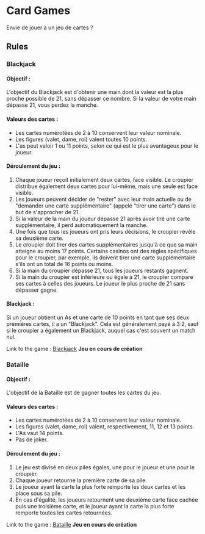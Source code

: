 # Card Games

Envie de jouer à un jeu de cartes ?

## Rules

### Blackjack

#### Objectif :

L'objectif du Blackjack est d'obtenir une main dont la valeur est la plus proche possible de 21, sans dépasser ce nombre. Si la valeur de votre main dépasse 21, vous perdez la manche.

#### Valeurs des cartes :

- Les cartes numérotées de 2 à 10 conservent leur valeur nominale.
- Les figures (valet, dame, roi) valent toutes 10 points.
- L'as peut valoir 1 ou 11 points, selon ce qui est le plus avantageux pour le joueur.

#### Déroulement du jeu :

1. Chaque joueur reçoit initialement deux cartes, face visible. Le croupier distribue également deux cartes pour lui-même, mais une seule est face visible.
2. Les joueurs peuvent décider de "rester" avec leur main actuelle ou de "demander une carte supplémentaire" (appelé "tirer une carte") dans le but de s'approcher de 21.
3. Si la valeur de la main du joueur dépasse 21 après avoir tiré une carte supplémentaire, il perd automatiquement la manche.
4. Une fois que tous les joueurs ont pris leurs décisions, le croupier révèle sa deuxième carte.
5. Le croupier doit tirer des cartes supplémentaires jusqu'à ce que sa main atteigne au moins 17 points. Certains casinos ont des règles spécifiques pour le croupier, par exemple, ils doivent tirer une carte supplémentaire s'ils ont un total de 16 points ou moins.
6. Si la main du croupier dépasse 21, tous les joueurs restants gagnent.
7. Si la main du croupier est inférieure ou égale à 21, le croupier compare ses cartes à celles des joueurs. Le joueur le plus proche de 21 sans dépasser gagne.

#### Blackjack :

Si un joueur obtient un As et une carte de 10 points en tant que ses deux premières cartes, il a un "Blackjack". Cela est généralement payé à 3:2, sauf si le croupier a également un Blackjack, auquel cas c'est souvent un match nul.

Link to the game : [Blackjack](https://alexshadow3.github.io/Card_Games/Blackjack/index.html)
**Jeu en cours de création**

### Bataille

#### Objectif :

L'objectif de la Bataille est de gagner toutes les cartes du jeu.

#### Valeurs des cartes :

- Les cartes numérotées de 2 à 10 conservent leur valeur nominale.
- Les figures (valet, dame, roi) valent, respectivement, 11, 12 et 13 points.
- L'As vaut 14 points.
- Pas de joker.

#### Déroulement du jeu :

1. Le jeu est divisé en deux piles égales, une pour le joueur et une pour le croupier.
2. Chaque joueur retourne la première carte de sa pile.
3. Le joueur ayant la carte la plus forte remporte les deux cartes et les place sous sa pile.
4. En cas d'égalité, les joueurs retournent une deuxième carte face cachée puis une troisième carte, et le joueur ayant la carte la plus forte remporte toutes les cartes retournées.

Link to the game : [Bataille](https://alexshadow3.github.io/Card_Games/Bataille/index.html)
**Jeu en cours de création**
